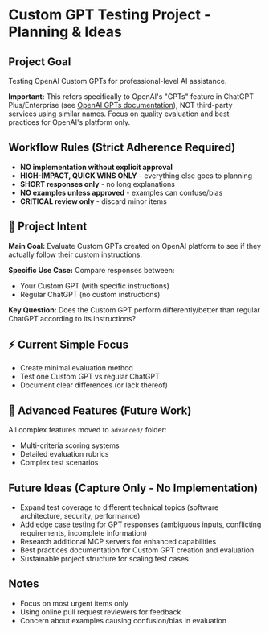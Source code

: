 # Custom GPT Testing Project - Planning & Ideas

## Project Goal

Testing OpenAI Custom GPTs for professional-level AI assistance. 

**Important:** This refers specifically to OpenAI's "GPTs" feature in ChatGPT Plus/Enterprise (see [OpenAI GPTs documentation](https://openai.com/index/introducing-gpts/)), NOT third-party services using similar names. Focus on quality evaluation and best practices for OpenAI's platform only.

## Workflow Rules (Strict Adherence Required)

- **NO implementation without explicit approval**
- **HIGH-IMPACT, QUICK WINS ONLY** - everything else goes to planning
- **SHORT responses only** - no long explanations
- **NO examples unless approved** - examples can confuse/bias
- **CRITICAL review only** - discard minor items

## 🎯 Project Intent

**Main Goal:** Evaluate Custom GPTs created on OpenAI platform to see if they actually follow their custom instructions.

**Specific Use Case:** Compare responses between:
- Your Custom GPT (with specific instructions)  
- Regular ChatGPT (no custom instructions)

**Key Question:** Does the Custom GPT perform differently/better than regular ChatGPT according to its instructions?

## ⚡ Current Simple Focus

- Create minimal evaluation method
- Test one Custom GPT vs regular ChatGPT
- Document clear differences (or lack thereof)

## 🔄 Advanced Features (Future Work)

All complex features moved to `advanced/` folder:
- Multi-criteria scoring systems
- Detailed evaluation rubrics  
- Complex test scenarios

## Future Ideas (Capture Only - No Implementation)

- Expand test coverage to different technical topics (software architecture, security, performance)
- Add edge case testing for GPT responses (ambiguous inputs, conflicting requirements, incomplete information)
- Research additional MCP servers for enhanced capabilities
- Best practices documentation for Custom GPT creation and evaluation
- Sustainable project structure for scaling test cases

## Notes

- Focus on most urgent items only
- Using online pull request reviewers for feedback
- Concern about examples causing confusion/bias in evaluation

